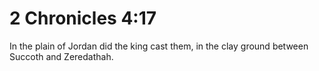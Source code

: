 # 2 Chronicles 4:17

In the plain of Jordan did the king cast them, in the clay ground between Succoth and Zeredathah.
